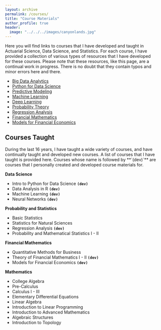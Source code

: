 ```yaml
---
layout: archive
permalink: /courses/
title: "Course Materials"
author_profile: true
header:
  image: "../../../images/canyonlands.jpg"
---
```


Here you will find links to courses that I have developed and taught in Actuarial Science, Data Science, and Statistics. For each course, I have provided a collection of various types of resources that I have developed for these courses. Please note that these resources, like this page, are a continual work in progress. There is no doubt that they contain typos and minor errors here and there.

+ [Big Data Analytics](courses/dsci417/bigdata.md)
+ [Python for Data Science](courses/dsci303/python.md)
+ [Predictive Modeling](courses/dsci412/predmod.md)
+ [Machine Learning](courses/dsci356/ml.md)
+ [Deep Learning](courses/dsci390/nnet.md)
+ [Probability Theory](courses/mth341/probability.md)
+ [Regression Analysis](courses/mth345/regression.md)
+ [Financial Mathematics](courses/mth324/financial_math.md)
+ [Models for Financial Economics](courses/mth326/mfe.md)


<h2>Courses Taught</h2>
During the last 16 years, I have taught a wide variety of courses, and have continually taught and developed new courses. A list of courses that I have taught is provided here. Courses whose name is followed by **`(dev)`** are courses that I personally created and developed course materials for.

<b>Data Science</b>
* Intro to Python for Data Science **`(dev)`**
* Data Analysis in R **`(dev)`**
* Machine Learning **`(dev)`**
* Neural Networks **`(dev)`**

<b>Probability and Statistics</b>
* Basic Statistics
* Statistics for Natural Sciences
* Regression Analysis **`(dev)`**
* Probability and Mathematical Statistics I - II

<b>Financial Mathematics</b>
* Quantitative Methods for Business
* Theory of Financial Mathematics I - II **`(dev)`**
* Models for Financial Economics **`(dev)`**

<b>Mathematics</b>
* College Algebra
* Pre-Calculus
* Calculus I - III
* Elementary Differential Equations
* Linear Algebra
* Introduction to Linear Programming
* Introduction to Advanced Mathematics
* Algebraic Structures
* Introduction to Topology
